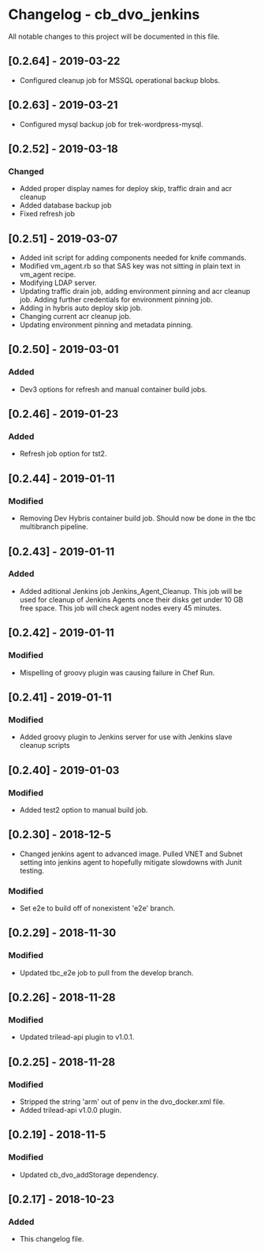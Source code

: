 # Changelog - cb_dvo_jenkins

All notable changes to this project will be documented in this file.

## [0.2.64] - 2019-03-22

- Configured cleanup job for MSSQL operational backup blobs.

## [0.2.63] - 2019-03-21

- Configured mysql backup job for trek-wordpress-mysql.

## [0.2.52] - 2019-03-18

### Changed

- Added proper display names for deploy skip, traffic drain and acr cleanup
- Added database backup job
- Fixed refresh job

## [0.2.51] - 2019-03-07

- Added init script for adding components needed for knife commands.
- Modified vm_agent.rb so that SAS key was not sitting in plain text in vm_agent recipe.
- Modifying LDAP server.
- Updating traffic drain job, adding environment pinning and acr cleanup job. Adding further credentials for environment pinning job.
- Adding in hybris auto deploy skip job.
- Changing current acr cleanup job.
- Updating environment pinning and metadata pinning.

## [0.2.50] - 2019-03-01

### Added

- Dev3 options for refresh and manual container build jobs.

## [0.2.46] - 2019-01-23

### Added

- Refresh job option for tst2.

## [0.2.44] - 2019-01-11

### Modified

- Removing Dev Hybris container build job. Should now be done in the tbc multibranch pipeline. 

## [0.2.43] - 2019-01-11

### Added

- Added aditional Jenkins job Jenkins_Agent_Cleanup. This job will be used for cleanup of Jenkins Agents once their disks get under 10 GB free space. This job will check agent nodes every 45 minutes.

## [0.2.42] - 2019-01-11

### Modified

- Mispelling of groovy plugin was causing failure in Chef Run. 

## [0.2.41] - 2019-01-11

### Modified

- Added groovy plugin to Jenkins server for use with Jenkins slave cleanup scripts

## [0.2.40] - 2019-01-03

### Modified

- Added test2 option to manual build job.

## [0.2.30] - 2018-12-5

- Changed jenkins agent to advanced image. Pulled VNET and Subnet setting into jenkins agent to hopefully mitigate slowdowns with Junit testing.

### Modified

- Set e2e to build off of nonexistent 'e2e' branch.

## [0.2.29] - 2018-11-30

### Modified

- Updated tbc_e2e job to pull from the develop branch.

## [0.2.26] - 2018-11-28

### Modified

- Updated trilead-api plugin to v1.0.1.

## [0.2.25] - 2018-11-28

### Modified

- Stripped the string 'arm' out of penv in the dvo_docker.xml file.
- Added trilead-api v1.0.0 plugin.

## [0.2.19] - 2018-11-5

### Modified

- Updated cb_dvo_addStorage dependency.

## [0.2.17] - 2018-10-23

### Added

- This changelog file.

